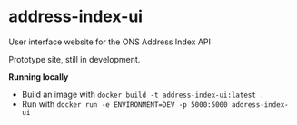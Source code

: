 # address-index-ui
User interface website for the ONS Address Index API

Prototype site, still in development.

****Running locally****
* Build an image with  `docker build -t address-index-ui:latest .`
* Run with `docker run -e ENVIRONMENT=DEV -p 5000:5000 address-index-ui`
